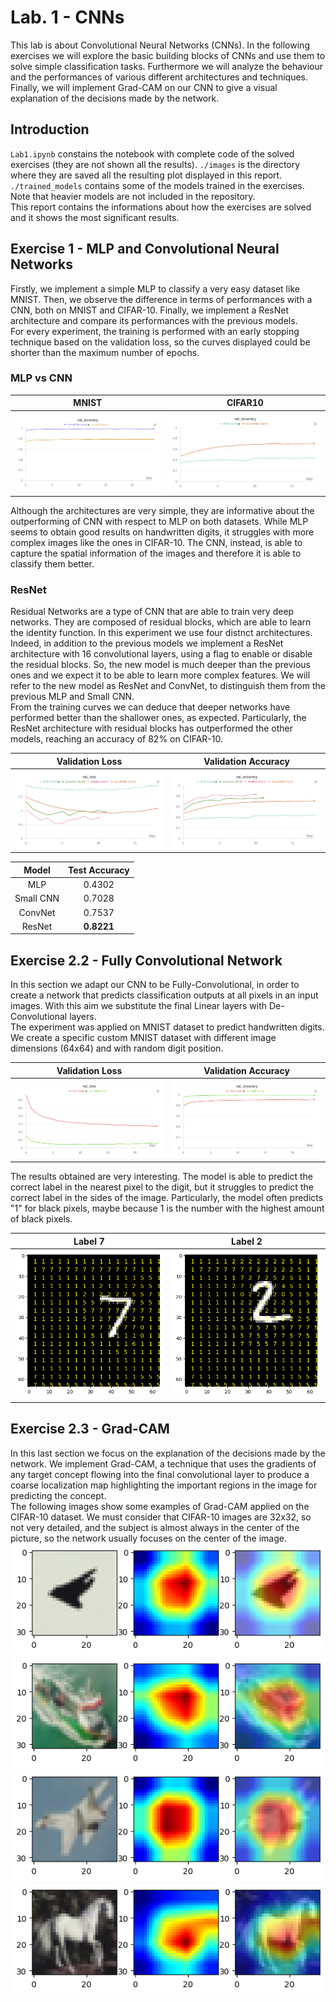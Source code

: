# Lab. 1 - CNNs
This lab is about Convolutional Neural Networks (CNNs). In the following exercises we will explore the basic building blocks of CNNs and use them to solve simple classification tasks. Furthermore we will analyze the behaviour and the performances of various different architectures and techniques. Finally, we will implement Grad-CAM on our CNN to give a visual explanation of the decisions made by the network.

## Introduction
`Lab1.ipynb` constains the notebook with complete code of the solved exercises (they are not shown all the results).
`./images` is the directory where they are saved all the resulting plot displayed in this report.  
`./trained_models` contains some of the models trained in the exercises. Note that heavier models are not included in the repository.  
This report contains the informations about how the exercises are solved and it shows the most significant results.

## Exercise 1 - MLP and Convolutional Neural Networks
Firstly, we implement a simple MLP to classify a very easy dataset like MNIST. 
Then, we observe the difference in terms of performances with a CNN, both on MNIST and CIFAR-10.
Finally, we implement a ResNet architecture and compare its performances with the previous models.  
For every experiment, the training is performed with an early stopping technique based on the validation loss, so the curves displayed could be shorter than the maximum number of epochs.

### MLP vs CNN
 MNIST |   CIFAR10 |
|:-----------------------------:|:----------------------------:|
|![](images/acc_mnist.png)  |  ![](images/curves_cifar_no_resnet.png)  

Although the architectures are very simple, they are informative about the outperforming of CNN with respect to MLP on both datasets. While MLP seems to obtain good results on handwritten digits, it struggles with more complex images like the ones in CIFAR-10. The CNN, instead, is able to capture the spatial information of the images and therefore it is able to classify them better.  

### ResNet
Residual Networks are a type of CNN that are able to train very deep networks. They are composed of residual blocks, which are able to learn the identity function.
In this experiment we use four distnct architectures. Indeed, in addition to the previous models we implement a ResNet architecture with 16 convolutional layers, using a flag to enable or disable the residual blocks. So, the new model is much deeper than the previous ones and we expect it to be able to learn more complex features.
We will refer to the new model as ResNet and ConvNet, to distinguish them from the previous MLP and Small CNN.  
From the training curves we can deduce that deeper networks have performed better than the shallower ones, as expected. Particularly, the ResNet architecture with residual blocks has outperformed the other models, reaching an accuracy of 82% on CIFAR-10.

 Validation Loss |   Validation Accuracy |
|:-----------------------------:|:----------------------------:|
|![](images/loss_cifar.png)  |  ![](images/acc_cifar.png) 

<div align="center">  

| Model | Test Accuracy |
|:-----------------------------:|:----------------------------:|
| MLP | 0.4302 |
| Small CNN | 0.7028 |
| ConvNet | 0.7537 |
| ResNet | **0.8221** |  

</div>

## Exercise 2.2 - Fully Convolutional Network
In this section we adapt our CNN to be Fully-Convolutional, in order to create a network that predicts classification outputs at all pixels in an input images. With this aim we substitute the final Linear layers with De-Convolutional layers.  
The experiment was applied on MNIST dataset to predict handwritten digits. We create a specific custom MNIST dataset with different image dimensions (64x64) and with random digit position.  

 Validation Loss    |  Validation Accuracy
|:-----------------------------:|:----------------------------:|
|![](images/loss_fcn.png)  |  ![](images/acc_fcn.png)  
 
The results obtained are very interesting. The model is able to predict the correct label in the nearest pixel to the digit, but it struggles to predict the correct label in the sides of the image. Particularly, the model often predicts "1" for black pixels, maybe because 1 is the number with the highest amount of black pixels.

Label 7     |  Label 2
|:-----------------------------:|:----------------------------:|
|![](images/fcn1.png)  |  ![](images/fcn2.png)  
 

## Exercise 2.3 - Grad-CAM
In this last section we focus on the explanation of the decisions made by the network. We implement Grad-CAM, a technique that uses the gradients of any target concept flowing into the final convolutional layer to produce a coarse localization map highlighting the important regions in the image for predicting the concept.  
The following images show some examples of Grad-CAM applied on the CIFAR-10 dataset. We must consider that CIFAR-10 images are 32x32, so not very detailed, and the subject is almost always in the center of the picture, so the network usually focuses on the center of the image.  
![](images/gradcam1.png)
![](images/gradcam2.png)
![](images/gradcam3.png)
![](images/gradcam4.png)

